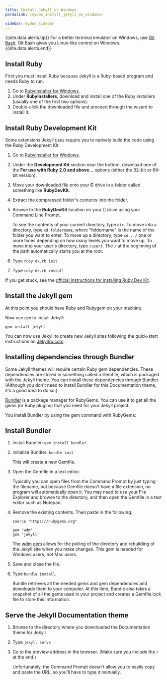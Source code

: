 ```yaml
---
title: Install Jekyll on Windows
permalink: /mydoc_install_jekyll_on_windows/

sidebar: mydoc_sidebar
---
```


{{site.data.alerts.tip}} For a better terminal emulator on Windows, use [Git Bash](https://git-for-windows.github.io/). Git Bash gives you Linux-like control on Windows. {{site.data.alerts.end}}

## Install Ruby

First you must install Ruby because Jekyll is a Ruby-based program and needs Ruby to run. 

1. Go to [RubyInstaller for Windows](http://rubyinstaller.org/downloads/). 
2. Under **RubyInstallers**, download and install one of the Ruby installers (usually one of the first two options).
3. Double-click the downloaded file and proceed through the wizard to install it.

## Install Ruby Development Kit

Some extensions Jekyll uses require you to natively build the code using the Ruby Development Kit.

1. Go to [RubyInstaller for Windows](http://rubyinstaller.org/downloads/). 
2. Under the **Development Kit** section near the bottom, download one of the **For use with Ruby 2.0 and above...** options (either the 32-bit or 64-bit version).
3. Move your downloaded file onto your **C** drive in a folder called something like **RubyDevKit**.
4. Extract the compressed folder's contents into the folder.
5. Browse to the **RubyDevKit** location on your C drive using your Command Line Prompt.
   
   To see the contents of your current directory, type <code>dir</code>. To move into a directory, type <code>cd foldername</code>, where "foldername" is the name of the folder you want to enter. To move up a directory, type <code>cd ../</code> one or more times depending on how many levels you want to move up. To move into your user's directory, type <code>/users</code>. The <code>/</code> at the beginning of the path automatically starts you at the root.
   
6. Type `ruby dk.rb init`
7. Type `ruby dk.rb install`

If you get stuck, see the [official instructions for installing Ruby Dev Kit](https://github.com/oneclick/rubyinstaller/wiki/Development-Kit).

<h2 id="bundler">Install the Jekyll gem</h2>

At this point you should have Ruby and Rubygem on your machine. 

Now use `gem` to install Jekyll:

```
gem install jekyll
```

You can now use Jekyll to create new Jekyll sites following the quick-start instructions on [Jekyllrb.com](http://jekyllrb.com).

## Installing dependencies through Bundler

Some Jekyll themes will require certain Ruby gem dependencies. These dependencies are stored in something called a Gemfile, which is packaged with the Jekyll theme. You can install these dependencies through Bundler. (Although you don't need to install Bundler for this Documentation theme, it's a good idea to do so.)

[Bundler](http://bundler.io/) is a package manager for RubyGems. You can use it to get all the gems (or Ruby plugins) that you need for your Jekyll project. 

You install Bundler by using the gem command with RubyGems:


## Install Bundler

1. Install Bundler: `gem install bundler`
2. Initialize Bundler: `bundle init`
   
   This will create a new Gemfile.
   
3. Open the Gemfile in a text editor. 
   
   Typically you can open files from the Command Prompt by just typing the filename, but because Gemfile doesn't have a file extension, no program will automatically open it. You may need to use your File Explorer and browse to the directory, and then open the Gemfile in a text editor such as Notepad.
   
4. Remove the existing contents. Then paste in the following: 
   
   ```
   source "https://rubygems.org"
   
   gem 'wdm'
   gem 'jekyll'
   ```
   The [wdm gem](https://rubygems.org/gems/wdm/versions/0.1.1) allows for the polling of the directory and rebuilding of the Jekyll site when you make changes. This gem is needed for Windows users, not Mac users. 
   
6. Save and close the file.
7. Type `bundle install`.
   
   Bundle retrieves all the needed gems and gem dependencies and downloads them to your computer. At this time, Bundle also takes a snapshot of all the gems used in your project and creates a Gemfile.lock file to store this information.

## Serve the Jekyll Documentation theme

1. Browse to the directory where you downloaded the Documentation theme for Jekyll.
2. Type `jekyll serve`
3. Go to the preview address in the browser. (Make sure you include the `/` at the end.)
   
   Unfortunately, the Command Prompt doesn't allow you to easily copy and paste the URL, so you'll have to type it manually.
